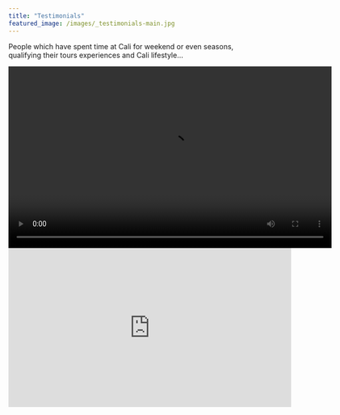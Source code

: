 ```yaml
---
title: "Testimonials"
featured_image: /images/_testimonials-main.jpg
---
```


People which have spent time at Cali for weekend or even seasons, qualifying their tours experiences and Cali lifestyle...

<video width="640" height="360" controls>
  <source src="https://www.youtube.com/shorts/7weohiFaREE" type="video/mp4">
 Your browser doesn't support the video element.
</video>

<iframe width="560" height="315" src="https://www.youtube.com/7weohiFaREE" frameborder="0" allowfullscreen></iframe>
